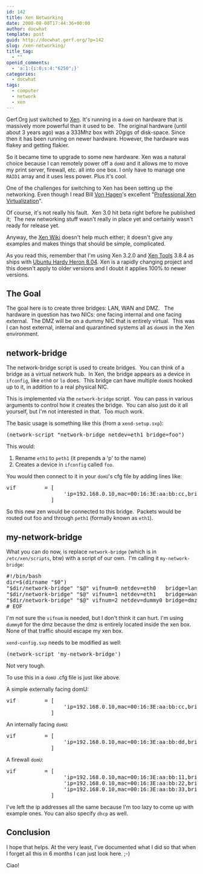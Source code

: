 ```yaml
---
id: 142
title: Xen Networking
date: 2008-08-08T17:44:36+00:00
author: docwhat
template: post
guid: http://docwhat.gerf.org/?p=142
slug: /xen-networking/
title_tag:
  - ""
openid_comments:
  - 'a:1:{i:0;s:4:"6250";}'
categories:
  - docwhat
tags:
  - computer
  - network
  - xen
---
```

Gerf.Org just switched to <a title="The Xen Homepage" href="http://www.xen.org/">Xen</a>. It's running in a <code>domU</code> on hardware that is massively more powerful than it used to be.  The original hardware (until about 3 years ago) was a 333Mhz box with 20gigs of disk-space. Since then it has been running on newer hardware.  However, the hardware was flakey and getting flakier.

So it became time to upgrade to some new hardware.  Xen was a natural choice because I can remotely power off a <code>domU</code> and it allows me to move my print server, firewall, etc. all into one box.  I only have to manage one <code>RAID1</code> array and it uses less power.  Plus it's cool.

One of the challenges for switching to Xen has been setting up the networking. Even though I read Bill <a title="Bill von Hagen's web site" href="http://www.vonhagen.org/">Von Hagen</a>'s excellent "<a name="evtst|a|0470138114" href="http://www.amazon.com/Professional-Xen-Virtualization-William-Hagen/dp/0470138114%3FSubscriptionId%3D02E5W5871AJF7PMMMS82%26tag%3Dws%26linkCode%3Dxm2%26camp%3D2025%26creative%3D165953%26creativeASIN%3D0470138114">Professional Xen Virtualization</a>".

<!-- more -->Of course, it's not really his fault.  Xen 3.0 hit beta right before he published it;  The new networking stuff wasn't really in place yet and certainly wasn't ready for release yet.

Anyway, the <a href="http://wiki.xensource.com/xenwiki/XenNetworking">Xen Wiki</a> doesn't help much either; it doesn't give any examples and makes things that should be simple, complicated.

As you read this, remember that I'm using Xen 3.2.0 and <a href="http://www.xen-tools.org/software/xen-tools/">Xen Tools</a> 3.8.4 as ships with <a href="http://releases.ubuntu.com/releases/8.04/">Ubuntu Hardy Heron 8.04</a>. Xen is a rapidly changing project and this doesn't apply to older versions and I doubt it applies 100% to newer versions.
<h2>The Goal</h2>
The goal here is to create three bridges: LAN, WAN and DMZ.   The hardware in question has two NICs: one facing internal and one facing external.  The DMZ will be on a dummy NIC that is entirely virtual.  This was I can host external, internal and quarantined systems all as <code>domU</code>s in the Xen environment.
<h2>network-bridge</h2>
The network-bridge script is used to create bridges.  You can think of a bridge as a virtual network hub.  In Xen, the bridge appears as a device in <code>ifconfig</code>, like <code>eth0</code> or <code>lo</code> does.  This bridge can have multiple <code>domU</code>s hooked up to it, in addition to a real physical NIC.

This is implemented via the <code>network-bridge</code> script.  You can pass in various arguments to control how it creates the bridge.  You can also just do it all yourself, but I'm not interested in that.  Too much work.

The basic usage is something like this (from a <code>xend-setup.sxp</code>):
<pre>(network-script "network-bridge netdev=eth1 bridge=foo")</pre>
This would:
<ol>
	<li>Rename <code>eth1</code> to <code>peth1</code> (it prepends a 'p' to the name)</li>
	<li>Creates a device in <code>ifconfig</code> called <code>foo</code>.</li>
</ol>
You would then connect to it in your <code>domU</code>'s cfg file by adding lines like:
<pre>vif         = [
                  'ip=192.168.0.10,mac=00:16:3E:aa:bb:cc,bridge=foo'
              ]</pre>
So this new zen would be connected to this bridge.  Packets would be routed out foo and through <code>peth1</code> (formally known as <code>eth1</code>).
<h2>my-network-bridge</h2>
What you can do now, is replace <code>network-bridge</code> (which is in <code>/etc/xen/scripts</code>, btw) with a script of our own.  I'm calling it <code>my-network-bridge</code>:
<pre>#!/bin/bash
dir=$(dirname "$0")
"$dir/network-bridge" "$@" vifnum=0 netdev=eth0   bridge=lan
"$dir/network-bridge" "$@" vifnum=1 netdev=eth1   bridge=wan
"$dir/network-bridge" "$@" vifnum=2 netdev=dummy0 bridge=dmz
# EOF</pre>
I'm not sure the <code>vifnum</code> is needed, but I don't think it can hurt.  I'm using <code>dummy0</code> for the dmz because the dmz is entirely located inside the xen box.  None of that traffic should escape my xen box.

<code>xend-config.sxp</code> needs to be modified as well:
<pre>(network-script 'my-network-bridge')</pre>
Not very tough.

To use this in a <code>domU</code> .cfg file is just like above.

A simple externally facing domU:
<pre>vif         = [
                  'ip=192.168.0.10,mac=00:16:3E:aa:bb:cc,bridge=wan'
              ]</pre>
An internally facing <code>domU</code>:
<pre>vif         = [
                  'ip=192.168.0.10,mac=00:16:3E:aa:bb:dd,bridge=lan'
              ]</pre>
A firewall <code>domU</code>:
<pre>vif         = [
                  'ip=192.168.0.10,mac=00:16:3E:aa:bb:11,bridge=wan',
                  'ip=192.168.0.10,mac=00:16:3E:aa:bb:22,bridge=lan',
                  'ip=192.168.0.10,mac=00:16:3E:aa:bb:33,bridge=dmz',
              ]</pre>
I've left the ip addresses all the same because I'm too lazy to come up with example ones.  You can also specify <code>dhcp</code> as well.
<h2>Conclusion</h2>
I hope that helps.  At the very least, I've documented what I did so that when I forget all this in 6 months I can just look here. ;-)

Ciao!